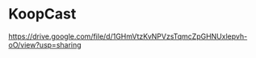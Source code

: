 # KoopCast
https://drive.google.com/file/d/1GHmVtzKvNPVzsTqmcZpGHNUxlepvh-oO/view?usp=sharing

<!--
**Koopcast/Koopcast** is a ✨ _special_ ✨ repository because its `README.md` (this file) appears on your GitHub profile.

Here are some ideas to get you started:

- 🔭 I’m currently working on ...
- 🌱 I’m currently learning ...
- 👯 I’m looking to collaborate on ...
- 🤔 I’m looking for help with ...
- 💬 Ask me about ...
- 📫 How to reach me: ...
- 😄 Pronouns: ...
- ⚡ Fun fact: ...
-->
